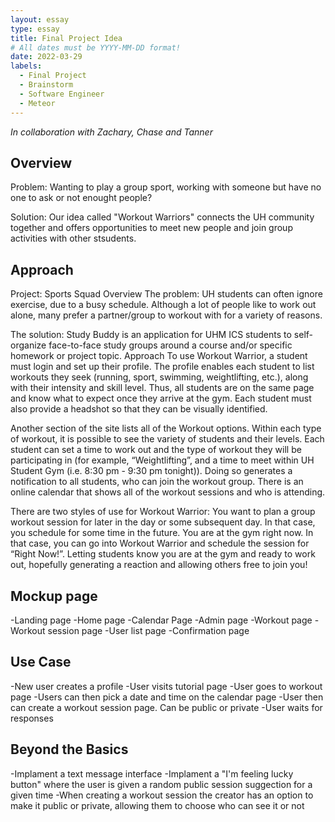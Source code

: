 ```yaml
---
layout: essay
type: essay
title: Final Project Idea
# All dates must be YYYY-MM-DD format!
date: 2022-03-29
labels:
  - Final Project
  - Brainstorm
  - Software Engineer
  - Meteor
---
```


*In collaboration with Zachary, Chase and Tanner*

## Overview

Problem: Wanting to play a group sport, working with someone but have no one to ask or not enought people? 

Solution: Our idea called "Workout Warriors" connects the UH community together and offers opportunities to meet new people and join group activities 
with other stsudents.

## Approach

Project: Sports Squad
Overview
The problem: UH students can often ignore exercise, due to a busy schedule. Although a lot of people like to work out alone, many prefer a partner/group to workout with for a variety of reasons.

The solution: Study Buddy is an application for UHM ICS students to self-organize face-to-face study groups around a course and/or specific homework or project topic.
Approach
To use Workout Warrior, a student must login and set up their profile. The profile enables each student to list workouts they seek (running, sport, swimming, weightlifting, etc.), along with their intensity and skill level. Thus, all students are on the same page and know what to expect once they arrive at the gym. Each student must also provide a headshot so that they can be visually identified.

Another section of the site lists all of the Workout options. Within each type of workout, it is possible to see the variety of students and their levels. Each student can set a time to work out and the type of workout they will be participating in (for example, “Weightlifting”, and a time to meet within UH Student Gym (i.e. 8:30 pm - 9:30 pm tonight)). Doing so generates a notification to all students, who can join the workout group.
There is an online calendar that shows all of the workout sessions and who is attending.

There are two styles of use for Workout Warrior:
You want to plan a group workout session for later in the day or some subsequent day. In that case, you schedule for some time in the future.
You are at the gym right now. In that case, you can go into Workout Warrior and schedule the session for “Right Now!”. Letting students know you are at the gym and ready to work out, hopefully generating a reaction and allowing others free to join you!

## Mockup page

-Landing page
-Home page
-Calendar Page
-Admin page
-Workout page
-Workout session page
-User list page
-Confirmation page

## Use Case

-New user creates a profile
-User visits tutorial page
-User goes to workout page
-Users can then pick a date and time on the calendar page
-User then can create a workout session page. Can be public or private
-User waits for responses

## Beyond the Basics

-Implament a text message interface 
-Implament a "I'm feeling lucky button" where the user is given a random public session suggection for a given time
-When creating a workout session the creator has an option to make it public or private, allowing them to choose who can see it or not
